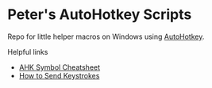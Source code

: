 # Peter's AutoHotkey Scripts

Repo for little helper macros on Windows using [AutoHotkey](https://www.autohotkey.com/).

Helpful links
- [AHK Symbol Cheatsheet](https://www.autohotkey.com/docs/v2/Hotkeys.htm#Symbols)
- [How to Send Keystrokes](https://www.autohotkey.com/docs/v2/howto/SendKeys.htm)
